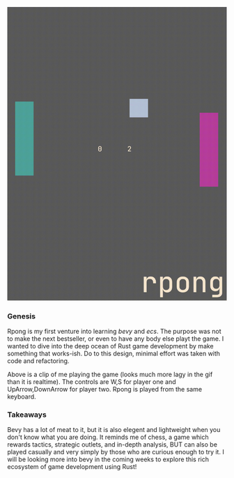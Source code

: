 ![rpong](assets/rpong_demo.gif)

### Genesis
Rpong is my first venture into learning *bevy* and *ecs*. The purpose was not to
make the next bestseller, or even to have any body else playt the game. I wanted to 
dive into the deep ocean of Rust game development by make something that works-ish.
Do to this design, minimal effort was taken with code and refactoring. 

Above is a clip of me playing the game (looks much more lagy in the gif than it is realtime).
The controls are W,S for player one and UpArrow,DownArrow for player two. Rpong is played from the same keyboard.

### Takeaways
Bevy has a lot of meat to it, but it is also elegent and lightweight when you don't know what you 
are doing. It reminds me of chess, a game which rewards tactics, strategic outlets, and in-depth analysis,
BUT can also be played casually and very simply by those who are curious enough to try it.
I will be looking more into bevy in the coming weeks to explore this rich ecosystem of game development using Rust!
